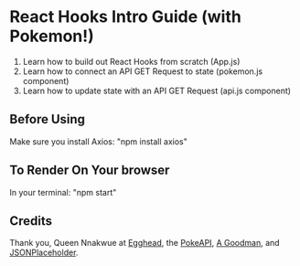 # React Hooks Intro Guide (with Pokemon!)

1. Learn how to build out React Hooks from scratch (App.js)
2. Learn how to connect an API GET Request to state (pokemon.js component)
3. Learn how to update state with an API GET Request (api.js component)

## Before Using

Make sure you install Axios: "npm install axios"

## To Render On Your browser

In your terminal: "npm start"

## Credits

Thank you, Queen Nnakwue at [Egghead](https://egghead.io/blog/use-react-s-usestate-and-useeffect-hooks), the [PokeAPI](https://pokeapi.co/), [A Goodman](https://www.kindacode.com/article/how-to-fetch-data-with-axios-and-hooks-in-react/), and [JSONPlaceholder](https://jsonplaceholder.typicode.com/).